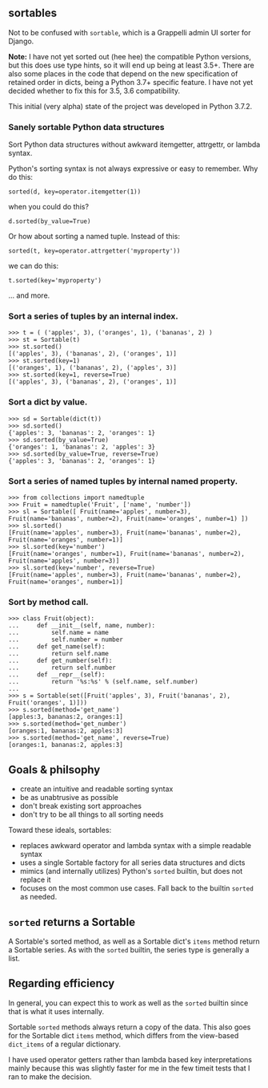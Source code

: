 ## sortables


Not to be confused with `sortable`, which is a Grappelli admin UI sorter for Django.

**Note:** I have not yet sorted out (hee hee) the compatible Python versions, but this does use type hints, so it will end up being at least 3.5+. There are also some places in the code that depend on the new specification of retained order in dicts, being a Python 3.7+ specific feature. I have not yet decided whether to fix this for 3.5, 3.6 compatibility.

This initial (very alpha) state of the project was developed in Python 3.7.2.

### Sanely sortable Python data structures

Sort Python data structures without awkward itemgetter, attrgettr, or lambda syntax.

Python's sorting syntax is not always expressive or easy to remember. Why do this:

```
sorted(d, key=operator.itemgetter(1))
```

when you could do this?

```
d.sorted(by_value=True)
```

Or how about sorting a named tuple. Instead of this:

```
sorted(t, key=operator.attrgetter('myproperty'))
```

we can do this:

```
t.sorted(key='myproperty')
```

... and more.

### Sort a series of tuples by an internal index.

```
>>> t = ( ('apples', 3), ('oranges', 1), ('bananas', 2) )
>>> st = Sortable(t)
>>> st.sorted()
[('apples', 3), ('bananas', 2), ('oranges', 1)]
>>> st.sorted(key=1)
[('oranges', 1), ('bananas', 2), ('apples', 3)]
>>> st.sorted(key=1, reverse=True)
[('apples', 3), ('bananas', 2), ('oranges', 1)]
```

### Sort a dict by value.

```
>>> sd = Sortable(dict(t))
>>> sd.sorted()
{'apples': 3, 'bananas': 2, 'oranges': 1}
>>> sd.sorted(by_value=True)
{'oranges': 1, 'bananas': 2, 'apples': 3}
>>> sd.sorted(by_value=True, reverse=True)
{'apples': 3, 'bananas': 2, 'oranges': 1}
```

### Sort a series of named tuples by internal named property.

```
>>> from collections import namedtuple
>>> Fruit = namedtuple('Fruit', ['name', 'number'])
>>> sl = Sortable([ Fruit(name='apples', number=3), Fruit(name='bananas', number=2), Fruit(name='oranges', number=1) ])
>>> sl.sorted()
[Fruit(name='apples', number=3), Fruit(name='bananas', number=2), Fruit(name='oranges', number=1)]
>>> sl.sorted(key='number')
[Fruit(name='oranges', number=1), Fruit(name='bananas', number=2), Fruit(name='apples', number=3)]
>>> sl.sorted(key='number', reverse=True)
[Fruit(name='apples', number=3), Fruit(name='bananas', number=2), Fruit(name='oranges', number=1)]
```

### Sort by method call.

```
>>> class Fruit(object):
...     def __init__(self, name, number):
...         self.name = name
...         self.number = number
...     def get_name(self):
...         return self.name
...     def get_number(self):
...         return self.number
...     def __repr__(self):
...         return '%s:%s' % (self.name, self.number)
...
>>> s = Sortable(set([Fruit('apples', 3), Fruit('bananas', 2), Fruit('oranges', 1)]))
>>> s.sorted(method='get_name')
[apples:3, bananas:2, oranges:1]
>>> s.sorted(method='get_number')
[oranges:1, bananas:2, apples:3]
>>> s.sorted(method='get_name', reverse=True)
[oranges:1, bananas:2, apples:3]
```

## Goals & philsophy

 * create an intuitive and readable sorting syntax
 * be as unabtrusive as possible
 * don't break existing sort approaches
 * don't try to be all things to all sorting needs

Toward these ideals, sortables:

 * replaces awkward operator and lambda syntax with a simple readable syntax
 * uses a single Sortable factory for all series data structures and dicts
 * mimics (and internally utilizes) Python's `sorted` builtin, but does not replace it
 * focuses on the most common use cases. Fall back to the builtin `sorted` as needed.

## `sorted` returns a Sortable

A Sortable's sorted method, as well as a Sortable dict's `items` method return
a Sortable series. As with the `sorted` builtin, the series type is generally
a list.

## Regarding efficiency

In general, you can expect this to work as well as the `sorted` builtin since
that is what it uses internally.

Sortable `sorted` methods always return a copy of the data. This also goes for
the Sortable dict `items` method, which differs from the view-based `dict_items`
of a regular dictionary.

I have used operator getters rather than lambda based key interpretations mainly
because this was slightly faster for me in the few timeit tests that I ran to
make the decision.
